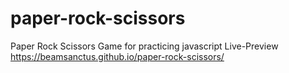 # paper-rock-scissors
Paper Rock Scissors Game for practicing javascript
Live-Preview
https://beamsanctus.github.io/paper-rock-scissors/